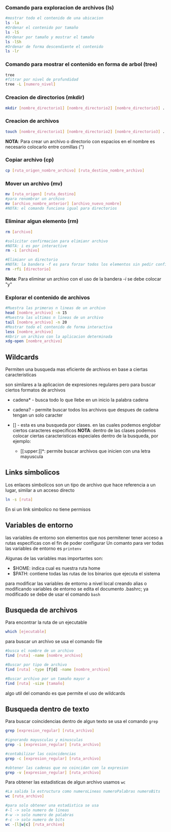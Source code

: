 ### Comando para exploracion de archivos (ls)
```bash
#mostrar todo el contenido de una ubicacion
ls -la 
#Ordenar el contenido por tamaño
ls -lS
#Ordenar por tamaño y mostrar el tamaño
ls -lSh
#Ordenar de forma descendiente el contenido
ls -lr
```

### Comando para mostrar el contenido en forma de arbol (tree)
~~~bash
tree
#fitrar por nivel de profundidad
tree -L [numero_nivel]
~~~

### Creacion de directorios (mkdir)
~~~bash
mkdir [nombre_directorio1] [nombre_directorio2] [nombre_directorio3] ...
~~~

### Creacion de archivos
~~~bash
touch [nombre_directorio1] [nombre_directorio2] [nombre_directorio3] ...
~~~

__NOTA__: Para crear un archivo o directorio con espacios en el nombre es necesario colocarlo entre comillas (")

### Copiar archivo (cp)
~~~bash
cp [ruta_origen_nombre_archivo] [ruta_destino_nombre_archivo]
~~~

### Mover un archivo (mv)
~~~bash
mv [ruta_origen] [ruta_destino]
#para renombrar un archivo
mv [archivo_nombre_anterior] [archivo_nuevo_nombre]
#NOTA: el comando funciona igual para directorios
~~~

### Eliminar algun elemento (rm)
~~~bash
rm [archivo]

#solicitar confirmacion para elimianr archivo
#NOTA: i es por interactive
rm -i [archivo]

#Elimianr un directorio
#NOTA: la bandera -f es para forzar todos los elementos sin pedir confirmacion 
rm -rfi [directorio]
~~~
__Nota__: Para eliminar un archivo con el uso de la bandera _-i_ se debe colocar "y"

### Explorar el contenido de archivos 
~~~bash
#Muestra las primeras n lineas de un archivo
head [nombre_archivo] -n 15
#Muestra las ultimas n lineas de un archivo
tail [nombre_archivo] -n 20
#Mostrar todo el contenido de forma interactiva
less [nombre_archivo]
#Abrir un archivo con la aplicacion determinada
xdg-open [nombre_archivo]
~~~

## Wildcards
Permiten una busqueda mas eficiente de archivos en base a ciertas caracteristicas

son similares a la aplicacion de expresiones regulares pero para buscar ciertos formatos de archivos

  - cadena* - busca todo lo que llebe en un inicio la palabra cadena
  - cadena? - permite buscar todos los archivos que despues de cadena tengan un solo caracter
  - [] - esta es una busqueda por clases. en las cuales podemos englobar ciertos caracteres especificos
  __NOTA__: dentro de las clases podemos colocar ciertas caracteristicas especiales dentro de la busqueda, por ejemplo:
    
    * [[:upper:]]*: permite buscar archivos que inicien con una letra mayuscula   

## Links simbolicos
Los enlaces simbolicos son un tipo de archivo que hace referencia a un lugar, similar a un acceso directo
~~~bash
ln -s [ruta]
~~~
En si un link simbolico no tiene permisos

## Variables de entorno
las variables de entorno son elementos que nos permitener tener acceso a rutas especificas con el fin de poder configurar 
Un comanto para ver todas las variables de entorno es `printenv`

Algunas de las variables mas importantes son:
  - $HOME: indica cual es nuestra ruta home
  - $PATH: contiene todas las rutas de los binarios que ejecuta el sistema

para modificar las variables de entorno a nivel local creando alias o modificando variables de entorno se edita el documento .bashrc; ya modificado se debe de usar el comando `bash`

## Busqueda de archivos
Para encontrar la ruta de un ejecutable
~~~bash
which [ejecutable]
~~~

para buscar un archivo se usa el comando file
~~~bash
#busca el nombre de un archivo
find [ruta] -name [nombre_archivo]

#Buscar por tipo de archivo
find [ruta] -type [f|d] -name [nombre_archivo]

#Buscar archivo por un tamaño mayor a
find [ruta] -size [tamaño]
~~~

algo util del comando es que permite el uso de wildcards

## Busqueda dentro de texto
Para buscar coincidencias dentro de algun texto se usa el comando `grep`

~~~bash
grep [expresion_regular] [ruta_archivo]

#ignorando mayusculas y minusculas
grep -i [expresion_regular] [ruta_archivo]

#contabilizar las coincidencias
grep -c [expresion_regular] [ruta_archivo]

#obtener las cadenas que no coincidan con la expresion
grep -v [expresion_regular] [ruta_archivo]
~~~

Para obtener las estadisticas de algun archivo usamos `wc`

~~~bash
#La salida la estructura como numeroLineas numeroPalabras numeroBits
wc [ruta_archivo]

#para solo obtener una estadistica se usa
#-l -> solo numero de lineas
#-w -> solo numero de palabras
#-c -> solo numero de bits
wc -[l|w|c] [ruta_archivo]
~~~
